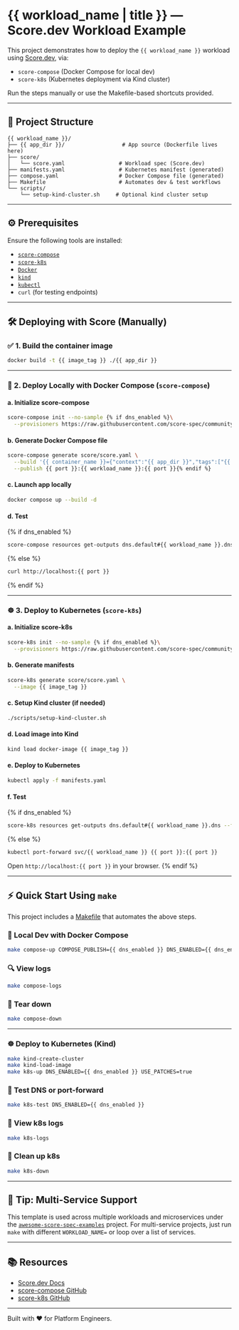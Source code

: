 # {{ workload_name | title }} — Score.dev Workload Example

This project demonstrates how to deploy the `{{ workload_name }}` workload using [Score.dev](https://score.dev), via:

- `score-compose` (Docker Compose for local dev)
- `score-k8s` (Kubernetes deployment via Kind cluster)

Run the steps manually or use the Makefile-based shortcuts provided.

---

## 📁 Project Structure

```
{{ workload_name }}/
├── {{ app_dir }}/                  # App source (Dockerfile lives here)
├── score/
│   └── score.yaml                 # Workload spec (Score.dev)
├── manifests.yaml                 # Kubernetes manifest (generated)
├── compose.yaml                   # Docker Compose file (generated)
├── Makefile                       # Automates dev & test workflows
└── scripts/
    └── setup-kind-cluster.sh     # Optional kind cluster setup
```

---

## ⚙️ Prerequisites

Ensure the following tools are installed:

- [`score-compose`](https://github.com/score-spec/score-compose)
- [`score-k8s`](https://github.com/score-spec/score-k8s)
- [`Docker`](https://www.docker.com/)
- [`kind`](https://kind.sigs.k8s.io/)
- [`kubectl`](https://kubernetes.io/docs/tasks/tools/)
- `curl` (for testing endpoints)

---

## 🛠️ Deploying with Score (Manually)

### ✅ 1. Build the container image

```bash
docker build -t {{ image_tag }} ./{{ app_dir }}
```

---

### 🐳 2. Deploy Locally with Docker Compose (`score-compose`)

#### a. Initialize score-compose

```bash
score-compose init --no-sample {% if dns_enabled %}\
  --provisioners https://raw.githubusercontent.com/score-spec/community-provisioners/refs/heads/main/dns/score-compose/10-dns-with-url.provisioners.yaml{% endif %}
```

#### b. Generate Docker Compose file

```bash
score-compose generate score/score.yaml \
  --build '{{ container_name }}={"context":"{{ app_dir }}","tags":["{{ image_tag }}"]}' {% if dns_enabled %}\
  --publish {{ port }}:{{ workload_name }}:{{ port }}{% endif %}
```

#### c. Launch app locally

```bash
docker compose up --build -d
```

#### d. Test

{% if dns_enabled %}
```bash
score-compose resources get-outputs dns.default#{{ workload_name }}.dns --format '{{ '{{ .host }}' }}'
```
{% else %}
```bash
curl http://localhost:{{ port }}
```
{% endif %}

---

### ☸️ 3. Deploy to Kubernetes (`score-k8s`)

#### a. Initialize score-k8s

```bash
score-k8s init --no-sample {% if dns_enabled %}\
  --provisioners https://raw.githubusercontent.com/score-spec/community-provisioners/refs/heads/main/dns/score-k8s/10-dns-with-url.provisioners.yaml{% endif %}
```

#### b. Generate manifests

```bash
score-k8s generate score/score.yaml \
  --image {{ image_tag }}
```

#### c. Setup Kind cluster (if needed)

```bash
./scripts/setup-kind-cluster.sh
```

#### d. Load image into Kind

```bash
kind load docker-image {{ image_tag }}
```

#### e. Deploy to Kubernetes

```bash
kubectl apply -f manifests.yaml
```

#### f. Test

{% if dns_enabled %}
```bash
score-k8s resources get-outputs dns.default#{{ workload_name }}.dns --format '{{ '{{ .host }}' }}'
```
{% else %}
```bash
kubectl port-forward svc/{{ workload_name }} {{ port }}:{{ port }}
```
Open `http://localhost:{{ port }}` in your browser.
{% endif %}

---

## ⚡ Quick Start Using `make`

This project includes a [Makefile](./Makefile) that automates the above steps.

### 🔨 Local Dev with Docker Compose

```bash
make compose-up COMPOSE_PUBLISH={{ dns_enabled }} DNS_ENABLED={{ dns_enabled }}
```

### 🔍 View logs

```bash
make compose-logs
```

### 🧼 Tear down

```bash
make compose-down
```

---

### ☸️ Deploy to Kubernetes (Kind)

```bash
make kind-create-cluster
make kind-load-image
make k8s-up DNS_ENABLED={{ dns_enabled }} USE_PATCHES=true
```

### 🔁 Test DNS or port-forward

```bash
make k8s-test DNS_ENABLED={{ dns_enabled }}
```

### 📜 View k8s logs

```bash
make k8s-logs
```

### 🧼 Clean up k8s

```bash
make k8s-down
```

---

## 🤖 Tip: Multi-Service Support

This template is used across multiple workloads and microservices under the [`awesome-score-spec-examples`](https://github.com/YOUR-ORG/awesome-score-spec-examples) project. For multi-service projects, just run `make` with different `WORKLOAD_NAME=` or loop over a list of services.

---

## 📚 Resources

* [Score.dev Docs](https://score.dev/docs)
* [score-compose GitHub](https://github.com/score-spec/score-compose)
* [score-k8s GitHub](https://github.com/score-spec/score-k8s)

---

Built with ❤️ for Platform Engineers.
